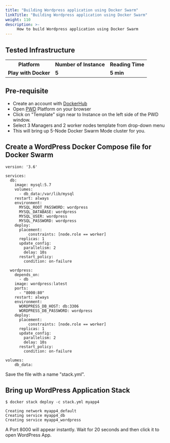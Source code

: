 ```yaml
---
title: "Building Wordpress application using Docker Swarm"
linkTitle: "Building Wordpress application using Docker Swarm"
weight: 110
description: >-
     How to build Wordpress application using Docker Swarm
---
```





## Tested Infrastructure

<table class="tg">
  <tr>
    <th class="tg-yw4l"><b>Platform</b></th>
    <th class="tg-yw4l"><b>Number of Instance</b></th>
    <th class="tg-yw4l"><b>Reading Time</b></th>
    
  </tr>
  <tr>
    <td class="tg-yw4l"><b> Play with Docker</b></td>
    <td class="tg-yw4l"><b>5</b></td>
    <td class="tg-yw4l"><b>5 min</b></td>
    
  </tr>
  
</table>

## Pre-requisite

- Create an account with [DockerHub](https://hub.docker.com)
- Open [PWD](https://labs.play-with-docker.com/) Platform on your browser 
- Click on "Template" sign near to Instance on the left side of the PWD window.
- Select 3 Managers and 2 worker nodes template from drop-down menu
- This will bring up 5-Node Docker Swarm Mode cluster for you.


## Create a WordPress Docker Compose file for Docker Swarm


```
version: '3.6'

services:
  db:
    image: mysql:5.7
    volumes:
      - db_data:/var/lib/mysql
    restart: always
    environment:
      MYSQL_ROOT_PASSWORD: wordpress
      MYSQL_DATABASE: wordpress
      MYSQL_USER: wordpress
      MYSQL_PASSWORD: wordpress
    deploy:
      placement:
          constraints: [node.role == worker]
      replicas: 1
      update_config:
        parallelism: 2
        delay: 10s
      restart_policy:
        condition: on-failure

  wordpress:
    depends_on:
      - db
    image: wordpress:latest
    ports:
      - "8000:80"
    restart: always
    environment:
      WORDPRESS_DB_HOST: db:3306
      WORDPRESS_DB_PASSWORD: wordpress
    deploy:
      placement:
          constraints: [node.role == worker]
      replicas: 1
      update_config:
        parallelism: 2
        delay: 10s
      restart_policy:
        condition: on-failure

volumes:
    db_data:
```

Save the file with a name "stack.yml".

## Bring up WordPress Application Stack

```
$ docker stack deploy -c stack.yml myapp4

Creating network myapp4_default
Creating service myapp4_db
Creating service myapp4_wordpress
```

A Port 8000 will appear instantly. Wait for 20 seconds and then click it to open WordPress App.
